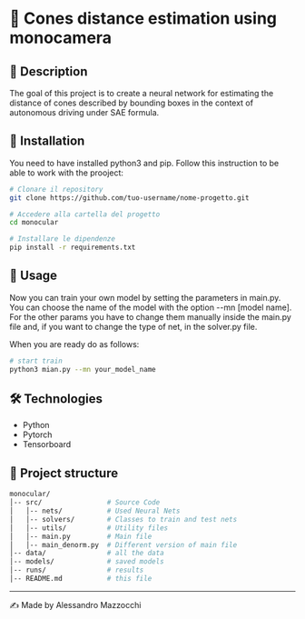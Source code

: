 # 📌 Cones distance estimation using monocamera 

## 📖 Description
The goal of this project is to create a neural network for estimating the distance of cones described by bounding boxes in the context of autonomous driving under SAE formula.

## 🚀 Installation
You need to have installed python3 and pip.
Follow this instruction to be able to work with the prooject:
```bash
# Clonare il repository
git clone https://github.com/tuo-username/nome-progetto.git

# Accedere alla cartella del progetto
cd monocular

# Installare le dipendenze
pip install -r requirements.txt
```

## 🔧 Usage
Now you can train your own model by setting the parameters in main.py.
You can choose the name of the model with the option --mn [model name].
For the other params you have to change them manually inside the main.py file and, if you want to change the type of net, in the solver.py file.

When you are ready do as follows:

```bash
# start train
python3 mian.py --mn your_model_name
```

## 🛠 Technologies
- Python
- Pytorch
- Tensorboard

## 📂 Project structure
```bash
monocular/
│-- src/                # Source Code
│   │-- nets/           # Used Neural Nets
│   │-- solvers/        # Classes to train and test nets
│   │-- utils/          # Utility files
│   │-- main.py         # Main file
│   │-- main_denorm.py  # Different version of main file
│-- data/               # all the data
│-- models/             # saved models
│-- runs/               # results
│-- README.md           # this file
```

---
✍ Made by Alessandro Mazzocchi
